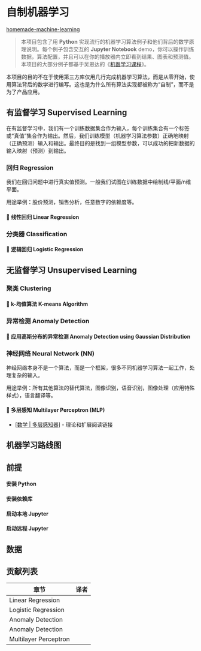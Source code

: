 # 自制机器学习
[homemade-machine-learning](https://github.com/trekhleb/homemade-machine-learning)

> 本项目包含了用 **Python** 实现流行的机器学习算法例子和他们背后的数学原理说明。每个例子包含交互的 **Jupyter Notebook** demo，你可以操作训练数据，算法配置，并且可以在你的播放器内立即看到结果、图表和预测值。本项目的大部分例子都基于吴恩达的《[机器学习课程](https://www.coursera.org/learn/machine-learning)》。

本项目的目的不在于使用第三方库仅用几行完成机器学习算法，而是从零开始，使用算法背后的数学进行编写。这也是为什么所有算法实现都被称为“自制”，而不是为了产品应用。

## 有监督学习 Supervised Learning

在有监督学习中，我们有一个训练数据集合作为输入，每个训练集合有一个标签或“真值”集合作为输出。然后，我们训练模型（机器学习算法参数）正确地映射（正确预测）输入和输出。最终目的是找到一组模型参数，可以成功的把新数据的输入映射（预测）到输出。

### 回归 Regression

我们在回归问题中进行真实值预测。一般我们试图在训练数据中绘制线/平面/n维平面。

用途举例：股价预测，销售分析，任意数字的依赖度等。

#### 🤖 线性回归 Linear Regression



### 分类器 Classification

#### 🤖 逻辑回归 Logistic Regression



## 无监督学习 Unsupervised Learning

### 聚类 Clustering

#### 🤖 k-均值算法 K-means Algorithm



### 异常检测 Anomaly Detection

#### 🤖 应用高斯分布的异常检测 Anomaly Detection using Gaussian Distribution



### 神经网络 Neural Network (NN)

神经网络本身不是一个算法，而是一个框架，很多不同机器学习算法一起工作，处理复杂的输入。

用途举例：所有其他算法的替代算法，图像识别，语音识别，图像处理（应用特殊样式），语言翻译等。

#### 🤖 多层感知 Multilayer Perceptron (MLP)

* [[数学 | 多层感知器](/homemade/neural_network/README.md)] - 理论和扩展阅读链接



## 机器学习路线图



## 前提

#### 安装 Python

#### 安装依赖库

#### 启动本地 Jupyter

#### 启动远程 Jupyter



## 数据



## 贡献列表

| 章节                  | 译者 |
| --------------------- | ---- |
| Linear Regression     |      |
| Logistic Regression   |      |
| Anomaly Detection     |      |
| Anomaly Detection     |      |
| Multilayer Perceptron |      |

